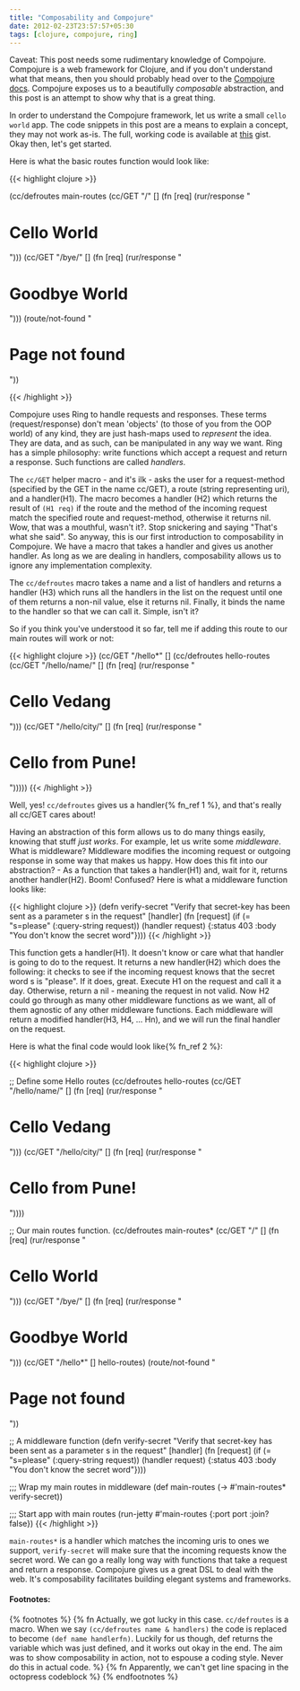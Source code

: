 ```yaml
---
title: "Composability and Compojure"
date: 2012-02-23T23:57:57+05:30
tags: [clojure, compojure, ring]
---
```


Caveat: This post needs some rudimentary knowledge of Compojure. Compojure is a web framework for Clojure, and if you don't understand what that means, then you should probably head over to the [Compojure docs](https://github.com/weavejester/compojure/wiki). Compojure exposes us to a beautifully _composable_ abstraction, and this post is an attempt to show why that is a great thing.

In order to understand the Compojure framework, let us write a small `cello world` app. The code snippets in this post are a means to explain a concept, they may not work as-is. The full, working code is available at [this](https://gist.github.com/1893532/) gist. Okay then, let's get started.
<!--more-->
Here is what the basic routes function would look like:

{{< highlight clojure >}}

(cc/defroutes main-routes
  (cc/GET "/" [] (fn [req]
                   (rur/response "<h1>Cello World</h1>")))
  (cc/GET "/bye/" [] (fn [req]
                      (rur/response "<h1>Goodbye World</h1>")))
  (route/not-found "<h1>Page not found</h1>"))

{{< /highlight >}}

Compojure uses Ring to handle requests and responses. These terms (request/response) don't mean 'objects' (to those of you from the OOP world) of any kind, they are just hash-maps used to _represent_ the idea. They are data, and as such, can be manipulated in any way we want. Ring has a simple philosophy: write functions which accept a request and return a response. Such functions are called _handlers_.

The `cc/GET` helper macro - and it's ilk - asks the user for a request-method (specified by the GET in the name cc/GET), a route (string representing uri), and a handler(H1). The macro becomes a handler (H2) which returns the result of `(H1 req)` if the route and the method of the incoming request match the specified route and request-method, otherwise it returns nil. Wow, that was a mouthful, wasn't it?. Stop snickering and saying "That's what she said". So anyway, this is our first introduction to composability in Compojure. We have a macro that takes a handler and gives us another handler. As long as we are dealing in handlers, composability allows us to ignore any implementation complexity.

The `cc/defroutes` macro takes a name and a list of handlers and returns a handler (H3) which runs all the handlers in the list on the request until one of them returns a non-nil value, else it returns nil. Finally, it binds the name to the handler so that we can call it. Simple, isn't it?

So if you think you've understood it so far, tell me if adding this route to our main routes will work or not:

{{< highlight clojure >}}
(cc/GET "/hello*" [] (cc/defroutes hello-routes
                         (cc/GET "/hello/name/" []
                                 (fn [req]
                                   (rur/response "<h1>Cello Vedang</h1>")))
                         (cc/GET "/hello/city/" []
                                 (fn [req]
                                   (rur/response "<h1>Cello from Pune!</h1>")))))
{{< /highlight >}}

Well, yes! `cc/defroutes` gives us a handler{% fn_ref 1 %}, and that's really all cc/GET cares about!

Having an abstraction of this form allows us to do many things easily, knowing that stuff _just works_. For example, let us write some _middleware_. What is middleware? Middleware modifies the incoming request or outgoing response in some way that makes us happy. How does this fit into our abstraction? - As a function that takes a handler(H1) and, wait for it, returns another handler(H2). Boom! Confused? Here is what a middleware function looks like:

{{< highlight clojure >}}
(defn verify-secret
  "Verify that secret-key has been sent as a parameter s in the request"
  [handler]
  (fn [request]
    (if (= "s=please" (:query-string request))
      (handler request)
      {:status 403
       :body "You don't know the secret word"})))
{{< /highlight >}}

This function gets a handler(H1). It doesn't know or care what that handler is going to do to the request. It returns a new handler(H2) which does the following: it checks to see if the incoming request knows that the secret word s is "please". If it does, great. Execute H1 on the request and call it a day. Otherwise, return a nil - meaning the request in not valid. Now H2 could go through as many other middleware functions as we want, all of them agnostic of any other middleware functions. Each middleware will return a modified handler(H3, H4, ... Hn), and we will run the final handler on the request.

Here is what the final code would look like{% fn_ref 2 %}:

{{< highlight clojure >}}

;; Define some Hello routes
(cc/defroutes hello-routes
  (cc/GET "/hello/name/" []
          (fn [req]
            (rur/response "<h1>Cello Vedang</h1>")))
  (cc/GET "/hello/city/" []
          (fn [req]
            (rur/response "<h1>Cello from Pune!</h1>"))))

;; Our main routes function.
(cc/defroutes main-routes*
  (cc/GET "/" [] (fn [req]
                   (rur/response "<h1>Cello World</h1>")))
  (cc/GET "/bye/" [] (fn [req]
                      (rur/response "<h1>Goodbye World</h1>")))
  (cc/GET "/hello*" [] hello-routes)
  (route/not-found "<h1>Page not found</h1>"))

;; A middleware function
(defn verify-secret
  "Verify that secret-key has been sent as a parameter s in the request"
  [handler]
  (fn [request]
    (if (= "s=please" (:query-string request))
      (handler request)
      {:status 403
       :body "You don't know the secret word"})))

;;; Wrap my main routes in middleware
(def main-routes (-> #'main-routes*
                     verify-secret))

;;; Start app with main routes
(run-jetty #'main-routes {:port port :join? false})
{{< /highlight >}}

`main-routes*` is a handler which matches the incoming uris to ones we support, `verify-secret` will make sure that the incoming requests know the secret word. We can go a really long way with functions that take a request and return a response. Compojure gives us a great DSL to deal with the web. It's composability facilitates building elegant systems and frameworks.

#### Footnotes:
{% footnotes %}
   {% fn Actually, we got lucky in this case. `cc/defroutes` is a macro. When we say `(cc/defroutes name & handlers)` the code is replaced to become `(def name handlerfn)`. Luckily for us though, def returns the variable which was just defined, and it works out okay in the end. The aim was to show composability in action, not to espouse a coding style. Never do this in actual code. %}
   {% fn Apparently, we can't get line spacing in the octopress codeblock %}
{% endfootnotes %}

